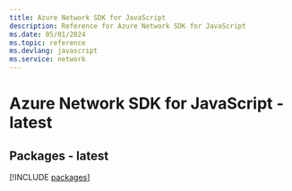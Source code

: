 ```yaml
---
title: Azure Network SDK for JavaScript
description: Reference for Azure Network SDK for JavaScript
ms.date: 05/01/2024
ms.topic: reference
ms.devlang: javascript
ms.service: network
---
```

# Azure Network SDK for JavaScript - latest
## Packages - latest
[!INCLUDE [packages](network-index.md)]